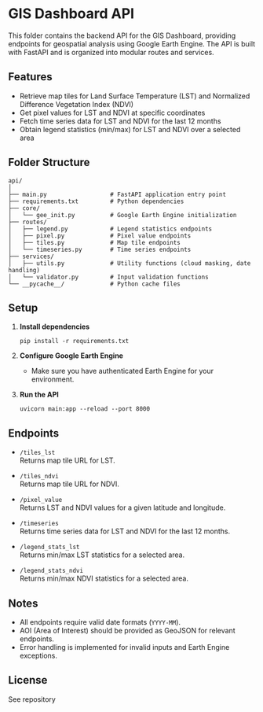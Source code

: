 # GIS Dashboard API

This folder contains the backend API for the GIS Dashboard, providing endpoints for geospatial analysis using Google Earth Engine. The API is built with FastAPI and is organized into modular routes and services.

## Features

- Retrieve map tiles for Land Surface Temperature (LST) and Normalized Difference Vegetation Index (NDVI)
- Get pixel values for LST and NDVI at specific coordinates
- Fetch time series data for LST and NDVI for the last 12 months
- Obtain legend statistics (min/max) for LST and NDVI over a selected area

## Folder Structure

```
api/
│
├── main.py                  # FastAPI application entry point
├── requirements.txt         # Python dependencies
├── core/
│   └── gee_init.py          # Google Earth Engine initialization
├── routes/
│   ├── legend.py            # Legend statistics endpoints
│   ├── pixel.py             # Pixel value endpoints
│   ├── tiles.py             # Map tile endpoints
│   └── timeseries.py        # Time series endpoints
├── services/
│   ├── utils.py             # Utility functions (cloud masking, date handling)
│   └── validator.py         # Input validation functions
└── __pycache__/             # Python cache files
```

## Setup

1. **Install dependencies**

   ```
   pip install -r requirements.txt
   ```

2. **Configure Google Earth Engine**

   - Make sure you have authenticated Earth Engine for your environment.

3. **Run the API**
   ```
   uvicorn main:app --reload --port 8000
   ```

## Endpoints

- `/tiles_lst`  
  Returns map tile URL for LST.

- `/tiles_ndvi`  
  Returns map tile URL for NDVI.

- `/pixel_value`  
  Returns LST and NDVI values for a given latitude and longitude.

- `/timeseries`  
  Returns time series data for LST and NDVI for the last 12 months.

- `/legend_stats_lst`  
  Returns min/max LST statistics for a selected area.

- `/legend_stats_ndvi`  
  Returns min/max NDVI statistics for a selected area.

## Notes

- All endpoints require valid date formats (`YYYY-MM`).
- AOI (Area of Interest) should be provided as GeoJSON for relevant endpoints.
- Error handling is implemented for invalid inputs and Earth Engine exceptions.

## License

See repository
